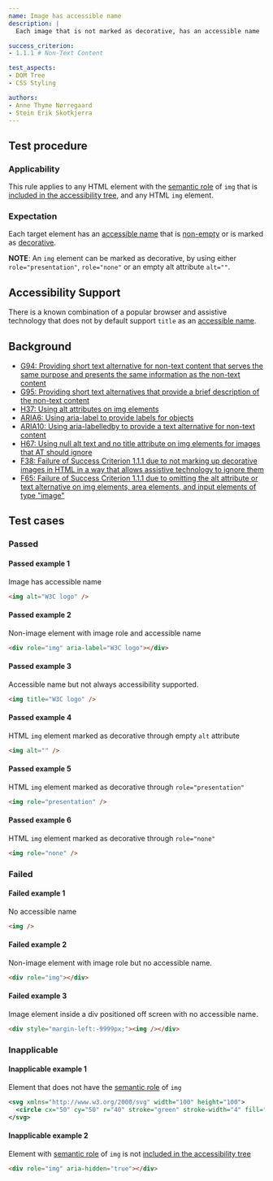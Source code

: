 ```yaml
---
name: Image has accessible name
description: |
  Each image that is not marked as decorative, has an accessible name

success_criterion:
- 1.1.1 # Non-Text Content

test_aspects:
- DOM Tree
- CSS Styling

authors:
- Anne Thyme Nørregaard
- Stein Erik Skotkjerra
---
```


## Test procedure

### Applicability

This rule applies to any HTML element with the [semantic role](#semantic-role) of `img` that is [included in the accessibility tree](#included-in-the-accessibility-tree), and any HTML `img` element.

### Expectation

Each target element has an [accessible name](#accessible-name) that is [non-empty](#non-empty) or is marked as [decorative](#decorative).

**NOTE**: An `img` element can be marked as decorative, by using either `role="presentation"`, `role="none"` or an empty alt attribute `alt=""`.

## Accessibility Support

There is a known combination of a popular browser and assistive technology that does not by default support `title` as an [accessible name](#accessible-name).

## Background
- [G94: Providing short text alternative for non-text content that serves the same purpose and presents the same information as the non-text content](https://www.w3.org/TR/2016/NOTE-WCAG20-TECHS-20161007/G94)
- [G95: Providing short text alternatives that provide a brief description of the non-text content](https://www.w3.org/TR/2016/NOTE-WCAG20-TECHS-20161007/G95)
- [H37: Using alt attributes on img elements](https://www.w3.org/TR/2016/NOTE-WCAG20-TECHS-20161007/H37)
- [ARIA6: Using aria-label to provide labels for objects](https://www.w3.org/TR/2016/NOTE-WCAG20-TECHS-20161007/ARIA6)
- [ARIA10: Using aria-labelledby to provide a text alternative for non-text content](https://www.w3.org/TR/2016/NOTE-WCAG20-TECHS-20161007/ARIA10)
- [H67: Using null alt text and no title attribute on img elements for images that AT should ignore](https://www.w3.org/TR/2016/NOTE-WCAG20-TECHS-20161007/H67)
- [F38: Failure of Success Criterion 1.1.1 due to not marking up decorative images in HTML in a way that allows assistive technology to ignore them](https://www.w3.org/TR/2016/NOTE-WCAG20-TECHS-20161007/F38) 
- [F65: Failure of Success Criterion 1.1.1 due to omitting the alt attribute or text alternative on img elements, area elements, and input elements of type "image"](https://www.w3.org/TR/2016/NOTE-WCAG20-TECHS-20161007/F65)

## Test cases

### Passed

#### Passed example 1

Image has accessible name

```html
<img alt="W3C logo" />
```

#### Passed example 2

Non-image element with image role and accessible name

```html
<div role="img" aria-label="W3C logo"></div>
```

#### Passed example 3

Accessible name but not always accessibility supported.

```html
<img title="W3C logo" />
```

#### Passed example 4

HTML `img` element marked as decorative through empty `alt` attribute

```html
<img alt="" />
```

#### Passed example 5

HTML `img` element marked as decorative through `role="presentation"`

```html
<img role="presentation" />
```

#### Passed example 6

HTML `img` element marked as decorative through `role="none"`

```html
<img role="none" />
```

### Failed

#### Failed example 1

No accessible name

```html
<img />
```

#### Failed example 2

Non-image element with image role but no accessible name.
```html
<div role="img"></div>
```

#### Failed example 3

Image element inside a div positioned off screen with no accessible name.
```html
<div style="margin-left:-9999px;"><img /></div>
```

### Inapplicable

#### Inapplicable example 1

Element that does not have the [semantic role](#semantic-role) of `img`

```svg
<svg xmlns="http://www.w3.org/2000/svg" width="100" height="100">
  <circle cx="50" cy="50" r="40" stroke="green" stroke-width="4" fill="yellow" />
</svg>
```

#### Inapplicable example 2

Element with [semantic role](#semantic-role) of `img` is not [included in the accessibility tree](#included-in-the-accessibility-tree)

```html
<div role="img" aria-hidden="true"></div>
```
